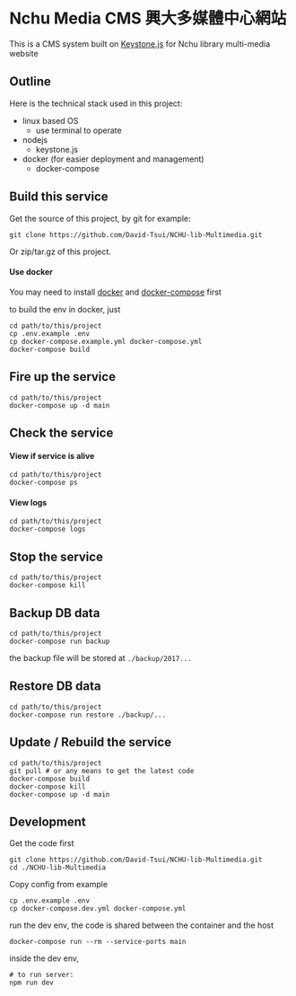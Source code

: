# Nchu Media CMS 興大多媒體中心網站

This is a CMS system built on [Keystone.js](http://keystonejs.com/) for Nchu library multi-media website

## Outline

Here is the technical stack used in this project:

* linux based OS
  * use terminal to operate
* nodejs
  * keystone.js
* docker (for easier deployment and management)
  * docker-compose

## Build this service

Get the source of this project, by git for example:

```
git clone https://github.com/David-Tsui/NCHU-lib-Multimedia.git
```

Or zip/tar.gz of this project.

#### Use docker

You may need to install [docker](https://www.docker.com/community-edition) and [docker-compose](https://docs.docker.com/compose/install/) first

to build the env in docker, just

```
cd path/to/this/project
cp .env.example .env
cp docker-compose.example.yml docker-compose.yml
docker-compose build
```

## Fire up the service

```
cd path/to/this/project
docker-compose up -d main
```

## Check the service

#### View if service is alive

```
cd path/to/this/project
docker-compose ps
```

#### View logs

```
cd path/to/this/project
docker-compose logs
```

## Stop the service

```
cd path/to/this/project
docker-compose kill
```

## Backup DB data

```
cd path/to/this/project
docker-compose run backup
```

the backup file will be stored at `./backup/2017...`

## Restore DB data

```
cd path/to/this/project
docker-compose run restore ./backup/...
```

## Update / Rebuild the service

```
cd path/to/this/project
git pull # or any means to get the latest code
docker-compose build
docker-compose kill
docker-compose up -d main
```

## Development

Get the code first

```
git clone https://github.com/David-Tsui/NCHU-lib-Multimedia.git
cd ./NCHU-lib-Multimedia
```

Copy config from example

```
cp .env.example .env
cp docker-compose.dev.yml docker-compose.yml
```

run the dev env, the code is shared between the container and the host

```
docker-compose run --rm --service-ports main
```

inside the dev env,

```
# to run server:
npm run dev
```

